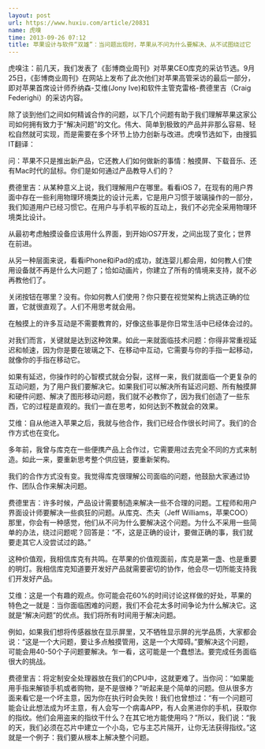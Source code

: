 ```yaml
---
layout: post
url: https://www.huxiu.com/article/20831
name: 虎嗅
time: 2013-09-26 07:12
title: 苹果设计与软件“双雄”：当问题出现时，苹果从不问为什么要解决、从不试图绕过它
---
```

虎嗅注：前几天，我们发表了《彭博商业周刊》对苹果CEO库克的采访节选。9月25日，《彭博商业周刊》在网站上发布了此次他们对苹果高管采访的最后一部分，即对苹果首席设计师乔纳森-艾维(Jony Ive)和软件主管克雷格-费德里吉（Craig Federighi）的采访内容。

除了谈到他们之间如何精诚合作的问题，以下几个问题有助于我们理解苹果这家公司如何拥有致力于“解决问题”的文化。伟大、简单到极致的产品并非那么容易、轻松自然就可实现，而是需要在多个环节上协力创新与改进。虎嗅节选如下，由搜狐IT翻译：

问：苹果不只是推出新产品，它还教人们如何做新的事情：触摸屏、下载音乐、还有Mac时代的鼠标。你们是如何通过产品教导人们的？

费德里吉：从某种意义上说，我们理解用户在哪里。看看iOS 7，在现有的用户界面中存在一些利用物理环境类比的设计元素，它是用户习惯于玻璃操作的一部分，我们知道用户已经习惯它。在用户与手机平板的互动上，我们不必完全采用物理环境类比设计。

从最初考虑触摸设备应该用什么界面，到开始iOS7开发，之间出现了变化；世界在前进。

从另一种层面来说，看看iPhone和iPad的成功，就连婴儿都会用，如何教人们使用设备就不再是什么大问题了；恰如动画片，你建立了所有的情境来支持，就不必再教他们了。

关闭按钮在哪里？没有。你如何教人们使用？你只要在视觉架构上挑选正确的位置，它就很直观了。人们不用思考就会用。

在触摸上的许多互动是不需要教育的，好像这些事是你日常生活中已经体会过的。

对我们而言，关键就是达到这种效果。如此一来就面临技术问题：你得非常重视延迟和帧速，因为你是要在玻璃之下、在移动中互动，它需要与你的手指一起移动，就像你的手指在移动它。

如果有延迟，你操作时的心智模式就会分裂，这样一来，我们就面临一个更复杂的互动问题，为了用户我们要解决它。如果我们可以解决所有延迟问题、所有触摸屏和硬件问题、解决了图形移动问题，我们就不必教你了，因为我们创造了一些东西，它的过程是直观的。我们一直在思考，如何达到不教就会的效果。

艾维：自从他进入苹果之后，我就与他合作，我们已经合作很长时间了。我们的合作方式也在变化。

多年前，我曾与库克在一些便携产品上合作过，它需要用过去完全不同的方式来制造。如此一来，要重新思考整个供应链，要重新架构。

我们的合作方式没有变。我觉得库克很理解公司面临的问题，他鼓励大家通过协作、团队合作来解决问题。

费德里吉：许多时候，产品设计需要制造来解决一些不合理的问题。工程师和用户界面设计师要解决一些疯狂的问题。从库克、杰夫（Jeff Williams，苹果COO）那里，你会有一种感觉，他们从不问为什么要解决这个问题。为什么不采用一些简单的办法，绕过问题呢？回答是：“不，这是正确的设计，要做正确的事，我们就要走其它人没尝试过的路。”

这种价值观，我相信库克有共鸣。在苹果的价值观面前，库克是第一盏、也是重要的明灯。我相信库克知道要开发好产品就需要密切的协作，他会尽一切所能支持我们开发好产品。

艾维：这是一个有趣的观点。你可能会花60%的时间讨论这样做的好处，苹果的特色之一就是：当你面临困难的问题，我们不会花太多时间争论为什么解决它。这就是“解决问题”的优点。我们将所有时间用于解决问题。

例如，如果我们想将传感器放在显示屏里，又不牺牲显示屏的光学品质，大家都会说：“这是一个大问题，要让多点触摸管用，这是一个大障碍。”要解决这个问题，可能会用40-50个子问题要解决。乍一看，这可能是一个蠢想法。要完成任务面临很大的挑战。

费德里吉：将定制安全处理器放在我们的CPU中，这就更难了。当你问：“如果能用手指来解锁手机或者购物，是不是很棒？”听起来是个简单的问题。但从很多方面来看它是一个坏主意，因为你在执行时会失败！我们也曾想过：“有一个问题可能会让此想法成为坏主意，有人会写一个病毒APP，有人会黑进你的手机，获取你的指纹。他们会用盗来的指纹干什么？在其它地方能使用吗？”所以，我们说：“我的天，我们必须在芯片中建立一个小岛，它与主芯片隔开，让你无法获得指纹。”这就是一个例子：我们要从根本上解决整个问题。

